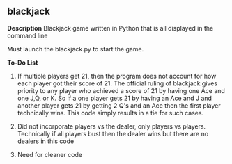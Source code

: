 ## blackjack

**Description**
Blackjack game written in Python that is all displayed in the command line

Must launch the blackjack.py to start the game.

**To-Do List**

1. If multiple players get 21, then the program does not account for how each player got their score of 21. The official ruling of blackjack gives priority to any player who achieved a score of 21 by having one Ace and one J,Q, or K. So if a one player gets 21 by having an Ace and J and another player gets 21 by getting 2 Q's and an Ace then the first player technically wins. This code simply results in a tie for such cases.

2. Did not incorporate players vs the dealer, only players vs players. Technically if all players bust then the dealer wins but there are no dealers in this code

3. Need for cleaner code
